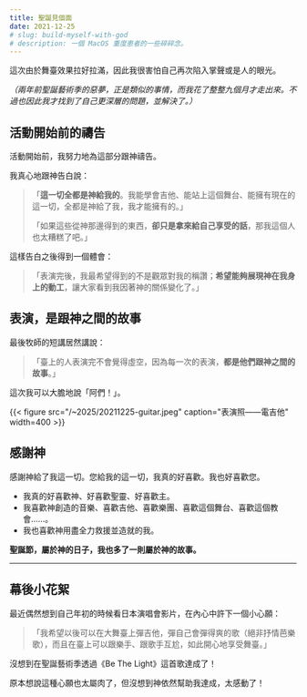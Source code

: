 ```yaml
---
title: 聖誕見個面
date: 2021-12-25
# slug: build-myself-with-god
# description: 一個 MacOS 重度患者的一些碎碎念。
---
```


這次由於舞臺效果拉好拉滿，因此我很害怕自己再次陷入掌聲或是人的眼光。

_（兩年前聖誕藝術季的惡夢，正是類似的事情，而我花了整整九個月才走出來。不過也因此我才找到了自己更深層的問題，並解決了。）_

## 活動開始前的禱告

活動開始前，我努力地為這部分跟神禱告。

我真心地跟神告白說：

> 「**這一切全都是神給我的**。我能學會吉他、能站上這個舞台、能擁有現在的這一切，全都是神給了我，我才能擁有的。」
>
> 「如果這些從神那邊得到的東西，**卻只是拿來給自己享受的話**，那我這個人也太糟糕了吧。」

這樣告白之後得到一個體會：

> 「表演完後，我最希望得到的不是觀眾對我的稱讚；**希望能夠展現神在我身上的動工**，讓大家看到我因著神的關係變化了。」

## 表演，是跟神之間的故事

最後牧師的短講居然講說：

> 「臺上的人表演完不會覺得虛空，因為每一次的表演，**都是他們跟神之間的故事**。」

這次我可以大膽地說「阿們！」。

{{< figure src="/~2025/20211225-guitar.jpeg" caption="表演照——電吉他" width=400 >}}

## 感謝神

感謝神給了我這一切。您給我的這一切，我真的好喜歡。我也好喜歡您。

- 我真的好喜歡神、好喜歡聖靈、好喜歡主。
- 我喜歡神創造的音樂、喜歡吉他、喜歡樂團、喜歡這個舞台、喜歡這個教會......。
- 我也喜歡神用盡全力救援並造就的我。

**聖誕節，屬於神的日子，我也多了一則屬於神的故事。**

---

## 幕後小花絮

最近偶然想到自己年初的時候看日本演唱會影片，在內心中許下一個小心願：

> 「我希望以後可以在大舞臺上彈吉他，彈自己會彈得爽的歌（絕非抒情芭樂歌），而且在臺上可以跟樂手、跟歌手互尬，如此開心地享受舞臺。」

沒想到在聖誕藝術季透過《Be The Light》這首歌達成了！

原本想說這種心願也太屬肉了，但沒想到神依然幫助我達成，太感動了！

